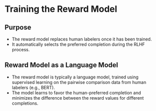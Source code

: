 # Training the Reward Model

## Purpose
- The reward model replaces human labelers once it has been trained.
- It automatically selects the preferred completion during the RLHF process.

## Reward Model as a Language Model
- The reward model is typically a language model, trained using supervised learning on the pairwise comparison data from human labelers (e.g., BERT).
- The model learns to favor the human-preferred completion and minimizes the difference between the reward values for different completions.


